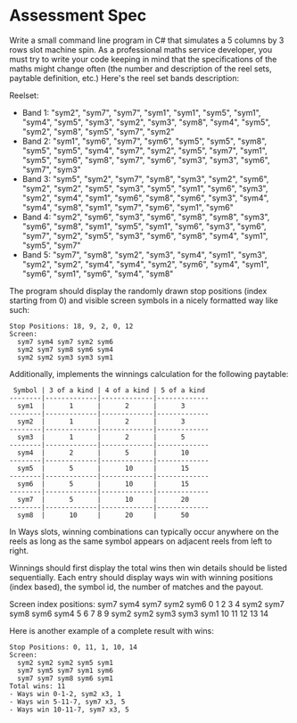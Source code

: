 # Assessment Spec

Write a small command line program in C# that simulates a 5 columns by 3 rows slot machine spin. As a professional maths service developer, you must try to write your code keeping in mind that the specifications of the maths might change often (the number and description of the reel sets, paytable definition, etc.) Here's the reel set bands description:

Reelset:
- Band 1: "sym2", "sym7", "sym7", "sym1", "sym1", "sym5", "sym1", "sym4", "sym5", "sym3", "sym2", "sym3", "sym8", "sym4", "sym5", "sym2", "sym8", "sym5", "sym7", "sym2"
- Band 2: "sym1", "sym6", "sym7", "sym6", "sym5", "sym5", "sym8", "sym5", "sym5", "sym4", "sym7", "sym2", "sym5", "sym7", "sym1", "sym5", "sym6", "sym8", "sym7", "sym6", "sym3", "sym3", "sym6", "sym7", "sym3"
- Band 3: "sym5", "sym2", "sym7", "sym8", "sym3", "sym2", "sym6", "sym2", "sym2", "sym5", "sym3", "sym5", "sym1", "sym6", "sym3", "sym2", "sym4", "sym1", "sym6", "sym8", "sym6", "sym3", "sym4", "sym4", "sym8", "sym1", "sym7", "sym6", "sym1", "sym6"
- Band 4: "sym2", "sym6", "sym3", "sym6", "sym8", "sym8", "sym3", "sym6", "sym8", "sym1", "sym5", "sym1", "sym6", "sym3", "sym6", "sym7", "sym2", "sym5", "sym3", "sym6", "sym8", "sym4", "sym1", "sym5", "sym7"
- Band 5: "sym7", "sym8", "sym2", "sym3", "sym4", "sym1", "sym3", "sym2", "sym2", "sym4", "sym4", "sym2", "sym6", "sym4", "sym1", "sym6", "sym1", "sym6", "sym4", "sym8"

The program should display the randomly drawn stop positions (index starting from 0) and visible screen symbols in a nicely formatted way like such:

    Stop Positions: 18, 9, 2, 0, 12
    Screen:
      sym7 sym4 sym7 sym2 sym6
      sym2 sym7 sym8 sym6 sym4
      sym2 sym2 sym3 sym3 sym1

Additionally, implements the winnings calculation for the following paytable:

     Symbol | 3 of a kind | 4 of a kind | 5 of a kind 
    --------|-------------|-------------|-------------
      sym1  |      1      |      2      |      3 
    --------|-------------|-------------|-------------
      sym2  |      1      |      2      |      3 
    --------|-------------|-------------|-------------
      sym3  |      1      |      2      |      5 
    --------|-------------|-------------|-------------
      sym4  |      2      |      5      |      10 
    --------|-------------|-------------|-------------
      sym5  |      5      |      10     |      15 
    --------|-------------|-------------|-------------
      sym6  |      5      |      10     |      15
    --------|-------------|-------------|-------------
      sym7  |      5      |      10     |      20
    --------|-------------|-------------|-------------
      sym8  |      10     |      20     |      50

In Ways slots, winning combinations can typically occur anywhere on the reels as long as the same symbol appears on adjacent reels from left to right.

Winnings should first display the total wins then win details should be listed sequentially. 
Each entry should display ways win with winning positions (index based), the symbol id, the number of matches and the payout. 

Screen index positions:
      sym7 sym4 sym7 sym2 sym6		 0	 1	 2	 3	 4
      sym2 sym7 sym8 sym6 sym4		 5	 6	 7	 8	 9
      sym2 sym2 sym3 sym3 sym1		10	11	12	13	14

Here is another example of a complete result with wins:

    Stop Positions: 0, 11, 1, 10, 14
    Screen:
      sym2 sym2 sym2 sym5 sym1
      sym7 sym5 sym7 sym1 sym6
      sym7 sym7 sym8 sym6 sym1
    Total wins: 11 
    - Ways win 0-1-2, sym2 x3, 1
    - Ways win 5-11-7, sym7 x3, 5
    - Ways win 10-11-7, sym7 x3, 5
